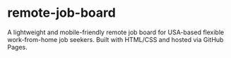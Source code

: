 # remote-job-board
A lightweight and mobile-friendly remote job board for USA-based flexible work-from-home job seekers. Built with HTML/CSS and hosted via GitHub Pages.
